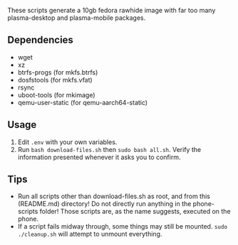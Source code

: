 These scripts generate a 10gb fedora rawhide image with far too many plasma-desktop and plasma-mobile packages.

## Dependencies

- wget
- xz
- btrfs-progs (for mkfs.btrfs)
- dosfstools (for mkfs.vfat)
- rsync
- uboot-tools (for mkimage)
- qemu-user-static (for qemu-aarch64-static)

## Usage

1. Edit `.env` with your own variables.
2. Run `bash download-files.sh` then `sudo bash all.sh`. Verify the information presented whenever it asks you to confirm.

## Tips

- Run all scripts other than download-files.sh as root, and from this (README.md) directory! Do not directly run anything in the phone-scripts folder! Those scripts are, as the name suggests, executed on the phone.
- If a script fails midway through, some things may still be mounted. `sudo ./cleanup.sh` will attempt to unmount everything.
